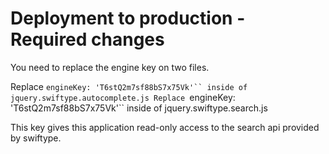 # Deployment to production - Required changes

You need to replace the engine key on two files.

Replace ```engineKey: 'T6stQ2m7sf88bS7x75Vk'`` inside of jquery.swiftype.autocomplete.js
Replace ```engineKey: 'T6stQ2m7sf88bS7x75Vk'`` inside of jquery.swiftype.search.js

This key gives this application read-only access to the search api provided by swiftype.
